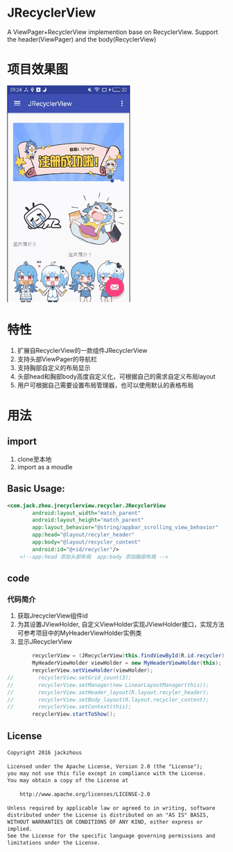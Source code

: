 # JRecyclerView
A ViewPager+RecyclerView implemention base on RecyclerView. Support the header(ViewPager) and the body(RecyclerView)

# 项目效果图
![demo](demo.gif)

# 特性
1. 扩展自RecyclerView的一款组件JRecyclerView
2. 支持头部ViewPager的导航栏
3. 支持胸部自定义的布局显示
2. 头部head和胸部body高度自定义化，可根据自己的需求自定义布局layout
3. 用户可根据自己需要设置布局管理器，也可以使用默认的表格布局

# 用法

## import
1. clone至本地
2. import as a moudle

## Basic Usage:

``` xml
<com.jack.zhou.jrecyclerview.recycler.JRecyclerView
        android:layout_width="match_parent"
        android:layout_height="match_parent"
        app:layout_behavior="@string/appbar_scrolling_view_behavior"
        app:head="@layout/recyler_header"
        app:body="@layout/recycler_content"
        android:id="@+id/recycler"/>
	<!--app:head 添加头部布局  app:body 添加胸部布局 -->
```

## code

### 代码简介
1. 获取JrecyclerView组件id
2. 为其设置JViewHolder, 自定义ViewHolder实现JViewHolder接口，实现方法可参考项目中的MyHeaderViewHolder实例类
3. 显示JRecyclerView

```java
        recyclerView = (JRecyclerView)this.findViewById(R.id.recycler);                             //找到其id
        MyHeaderViewHolder viewHolder = new MyHeaderViewHolder(this);                               //自定义一个形如MyHeaderViewHolder，该holder必须实现JViewHolder接口，并实现其内部的方法
        recyclerView.setViewHolder(viewHolder);                                                     //为你的JRecyclerView设置JViewHolder
//        recyclerView.setGrid_count(3);                                                            //设置默认表格布局的表格列数
//        recyclerView.setManager(new LinearLayoutManager(this));                                   //你可以设置LayoutManager也可以不用设置，我内部默认了一个有两列的GridLayoutManager
//        recyclerView.setHeader_layout(R.layout.recyler_header);                                   //布局可以这里设置，也可以在xml里面使用app:head="@layout/recyler_header"
//        recyclerView.setBody_layout(R.layout.recycler_content);
//        recyclerView.setContext(this);
        recyclerView.startToShow();                                                                 //开始显示
```

License
-------

    Copyright 2016 jackzhous

    Licensed under the Apache License, Version 2.0 (the "License");
    you may not use this file except in compliance with the License.
    You may obtain a copy of the License at

        http://www.apache.org/licenses/LICENSE-2.0

    Unless required by applicable law or agreed to in writing, software
    distributed under the License is distributed on an "AS IS" BASIS,
    WITHOUT WARRANTIES OR CONDITIONS OF ANY KIND, either express or implied.
    See the License for the specific language governing permissions and
    limitations under the License.
